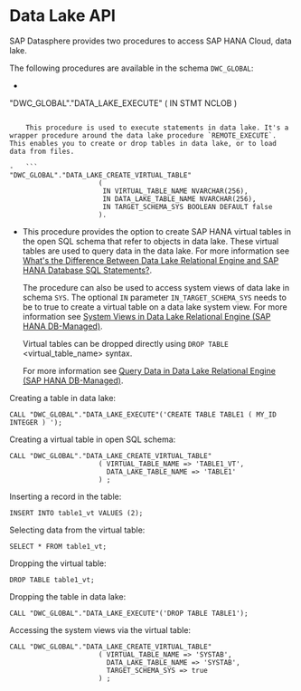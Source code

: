 <!-- loio12b6825ac6d34db9902460f665cfcb88 -->

# Data Lake API

SAP Datasphere provides two procedures to access SAP HANA Cloud, data lake.



The following procedures are available in the schema `DWC_GLOBAL`:

-   ```
"DWC_GLOBAL"."DATA_LAKE_EXECUTE" ( IN STMT NCLOB )
```

    This procedure is used to execute statements in data lake. It's a wrapper procedure around the data lake procedure `REMOTE_EXECUTE`. This enables you to create or drop tables in data lake, or to load data from files.

-   ```
"DWC_GLOBAL"."DATA_LAKE_CREATE_VIRTUAL_TABLE"
                      (
                       IN VIRTUAL_TABLE_NAME NVARCHAR(256),
                       IN DATA_LAKE_TABLE_NAME NVARCHAR(256),
                       IN TARGET_SCHEMA_SYS BOOLEAN DEFAULT false
                      ).
```

-   This procedure provides the option to create SAP HANA virtual tables in the open SQL schema that refer to objects in data lake. These virtual tables are used to query data in the data lake. For more information see [What's the Difference Between Data Lake Relational Engine and SAP HANA Database SQL Statements?](https://help.sap.com/docs/SAP_HANA_DATA_LAKE/9220e7fec0fe4503b5c5a6e21d584e63/f23b60ec161a46f9b906eac15c5a3b95.html).

    The procedure can also be used to access system views of data lake in schema `SYS`. The optional `IN` parameter `IN_TARGET_SCHEMA_SYS` needs to be to true to create a virtual table on a data lake system view. For more information see [System Views in Data Lake Relational Engine \(SAP HANA DB-Managed\)](https://help.sap.com/docs/SAP_HANA_DATA_LAKE/a898e08b84f21015969fa437e89860c8/92e2e6c466d844e0b0e961069aa3b8d7.html).

    Virtual tables can be dropped directly using `DROP TABLE` <virtual\_table\_name\> syntax.

    For more information see [Query Data in Data Lake Relational Engine \(SAP HANA DB-Managed\)](https://help.sap.com/docs/SAP_HANA_DATA_LAKE/9220e7fec0fe4503b5c5a6e21d584e63/9c80f123c5d74f71a9f536682f2f479c.html).




Creating a table in data lake:

```
CALL "DWC_GLOBAL"."DATA_LAKE_EXECUTE"('CREATE TABLE TABLE1 ( MY_ID INTEGER ) ');
```

Creating a virtual table in open SQL schema:

```
CALL "DWC_GLOBAL"."DATA_LAKE_CREATE_VIRTUAL_TABLE"
                      ( VIRTUAL_TABLE_NAME => 'TABLE1_VT',
                        DATA_LAKE_TABLE_NAME => 'TABLE1'
                      ) ;
```

Inserting a record in the table:

```
INSERT INTO table1_vt VALUES (2);
```

Selecting data from the virtual table:

```
SELECT * FROM table1_vt;
```

Dropping the virtual table:

```
DROP TABLE table1_vt;
```

Dropping the table in data lake:

```
CALL "DWC_GLOBAL"."DATA_LAKE_EXECUTE"('DROP TABLE TABLE1');
```

Accessing the system views via the virtual table:

```
CALL "DWC_GLOBAL"."DATA_LAKE_CREATE_VIRTUAL_TABLE"
                      ( VIRTUAL_TABLE_NAME => 'SYSTAB',
                        DATA_LAKE_TABLE_NAME => 'SYSTAB',
                        TARGET_SCHEMA_SYS => true
                      ) ;
```

